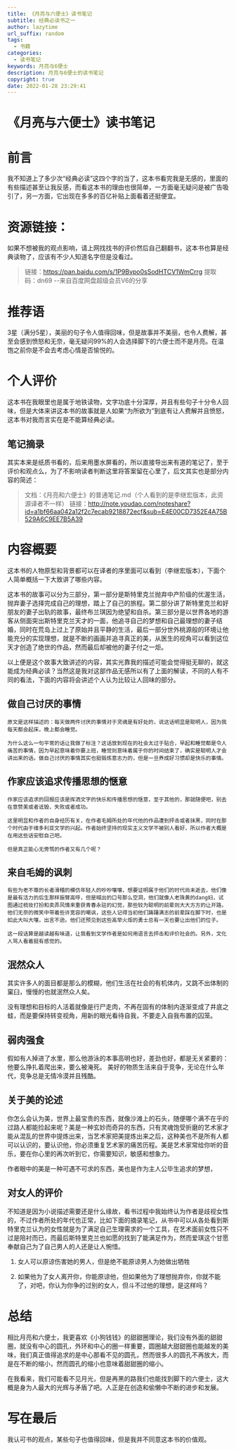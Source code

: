 ```yaml
---
title: 《月亮与六便士》读书笔记
subtitle: 经典必读书之一
author: lazytime
url_suffix: random
tags:
  - 书籍
categories:
  - 读书笔记
keywords: 月亮与6便士
description: 月亮与6便士的读书笔记
copyright: true
date: 2022-01-28 23:29:41
---
```


# 《月亮与六便士》读书笔记  

# 前言

我不知道上了多少次“经典必读”这四个字的当了，这本书看完我是无感的，里面的有些描述甚至让我反感，而看这本书的理由也很简单，一方面毫无疑问是被广告吸引了，另一方面，它出现在多多的百亿补贴上面看着还挺便宜。

 

# 资源链接：

如果不想被我的观点影响，请上网找找书的评价然后自己翻翻书，这本书也算是经典读物了，应该有不少人知道名字但是没看过。

> 链接：https://pan.baidu.com/s/1P9Bvpo0sSodHTCV1WmCrrg 
> 提取码：dn69 
> --来自百度网盘超级会员V6的分享

<!-- more -->

# 推荐语

 3星（满分5星），美丽的句子令人值得回味，但是故事并不美丽，也令人费解，甚至会感到愤怒和无奈，毫无疑问99%的人会选择脚下的六便士而不是月亮。在温饱之前你是不会去考虑心情是否愉悦的。

 

# 个人评价

这本书在我眼里也是属于地铁读物，文字功底十分深厚，并且有些句子十分令人回味，但是大体来讲这本书的故事就是人如果“为所欲为”到底有让人费解并且愤怒，这本书对我而言实在是不能算经典必读。

 

##  笔记摘录

其实本来是纸质书看的，后来用墨水屏看的，所以直接导出来有道的笔记了，至于评价和观点么，为了不影响读者判断这里将答案留在心里了，后文其实也是部分内容的简述：

> 文档：《月亮和六便士》的普通笔记.md（个人看到的是李继宏版本，此资源译者不一样）
> 链接：http://note.youdao.com/noteshare?id=a1bf66aa042a12f2c7ecab9218872ecf&sub=E4E00CD7352E4A75B529A6C9EE7B5A39



# 内容概要

 这本书的人物原型和背景都可以在译者的序里面可以看到（李继宏版本），下面个人简单概括一下大致讲了哪些内容。

 这本书的故事可以分为三部分，第一部分是斯特里克兰抛弃中产阶级的优渥生活，抛弃妻子选择完成自己的理想，踏上了自己的旅程。第二部分讲了斯特里克兰和好朋友的妻子出轨的故事，最终布兰琪因为绝望和自杀。第三部分是以世界各地的游客从侧面突出斯特里克兰天才的一面，他追寻自己的梦想和自己最理想的妻子结婚，同时在荒岛上过上了原始并且平静的生活，最后一部分世外桃源般的环境让他能充分的实现理想，就是不断的画画并追寻真正的美，从医生的视角可以看到这位天才创造了绝世的作品，然而最后却被他的妻子付之一炬。

 以上便是这个故事大致讲述的内容，其实光靠我的描述可能会觉得挺无聊的，就这能成为经典必读？当然这是我对这部作品无感所以有了上面的解读，不同的人有不同的看法，下面的内容将会讲述个人认为比较让人回味的部分。

 

## 做自己讨厌的事情

 	原文是这样描述的：每天做两件讨厌的事情对于灵魂是有好处的，说这话明显是聪明人，因为我每天都会起床，晚上都会睡觉。
 	
 	为什么这么一句平常的话让我做了标注？这话放到现在的社会太过于贴合，早起和睡觉都是令人痛苦的事情，因为早起意味着你要上班，睡觉则意味着属于你的时间结束了，确实是聪明人才会讲出来的话。做自己讨厌的事情其实也挺锻炼意志力的，但是一旦养成好习惯却是快乐的事情。

 


## 作家应该追求传播思想的惬意

 	作家应该追求的回报应该是挥洒文字的快乐和传播思想的惬意，至于其他的，那就随便吧，别去在意赞美或者诋毁，失败或者成功。
 	
 	这里明显和作者的自身经历有关，在作者毛姆所处的年代他的作品遭到抨击或者抹黑，同时在那个时代由于维多利亚文学的兴起。作者始终坚持的现实主义文学不被别人看好，所以作者大概是在用这些话安慰自己吧。
 	
 	但是真正能心无旁骛的作者又有几个呢？

 


## 来自毛姆的讽刺

 	有些为老不尊的长者滑稽的模仿年轻人的吵吵嚷嚷，想要证明属于他们的时代尚未逝去，他们像是最有活力的后生那样振臂高呼，但是喊出的口号那么空洞，他们就像人老珠黄的dang妇，试图通过梳妆打扮和卖弄风情来重获青春永驻的幻觉，那些较为聪明的前辈则大大方方的让开路，他们无奈的微笑中带着些许宽容的嘲讽，这些人记得当初他们踌躇满志的前辈踩在脚下时，也是如此大叫大嚷，出言不逊。他们还预见到这些高举火炬的勇士总有一天也要让出他们的位子。
 	
 	这一段话算是越读越有味道，让我看到文学作者是如何用语言去抨击和评价社会的。另外，文化人骂人看着挺有感觉的。

 


## 泯然众人

​	 其实许多人的面目都是那么的模糊，他们生活在社会的有机体内，又跳不出体制的窠臼，慢慢的也就泯然众人矣。

​	 没有理想和目标的人活着就像是行尸走肉，不再在固有的体制内逐渐变成了井底之蛙，而是要保持转变视角，用新的眼光看待自我，不要走入自我布置的囚笼。



## 弱肉强食

 假如有人掉进了水里，那么他游泳的本事高明也好，差劲也好，都是无关紧要的：他要么挣扎着爬出来，要么被淹死。 美好的物质生活来自于竞争，无论在什么年代，竞争总是无情冷漠并且残酷。

 

## 关于美的论述

 你怎么会认为美，世界上最宝贵的东西，就像沙滩上的石头，随便哪个满不在乎的过路人都能捡起来呢？美是一种玄妙而奇异的东西，只有灵魂饱受折磨的艺术家才能从混乱的世界中提炼出来，当艺术家把美提炼出来之后，这种美也不是所有人都可以认识的，要认识他，你必须重复艺术家的痛苦历程。美是艺术家常给你听的音乐，要在你心里的再次听到它，你需要知识，敏感和想象力。

 作者眼中的美是一种可遇不可求的东西，美也是作为主人公毕生追求的梦想，

 

## 对女人的评价

​	 不知道是因为小说描述需要还是什么缘故，看书过程中我始终认为作者是歧视女性的，不过作者所处的年代也正常，比如下面的摘录笔记，从书中可以从各处看到斯特里克兰认为的女性就是为了满足自己生理需求的一个工具，在艺术面前女性只不过是陪衬而已，而最后斯特里克兰也如愿的找到了能满足作为，然而爱琪这个甘愿奉献自己为了自己男人的人还是让人惋惜。

1. 女人可以原谅伤害她的男人，但是绝不能原谅男人为她做出牺牲

2. 如果他为了女人离开你，你能原谅他，但如果他为了理想抛弃你，你就不能了，对吧，你认为你争的过别的女人，但斗不过他的理想，是这样吗？



# 总结

​	相比月亮和六便士，我更喜欢《小狗钱钱》的甜甜圈理论，我们没有外面的甜甜圈，就没有中心的圆孔，外环和中心的圈一样重要，圆圈越大甜甜圈也能越发的美味，我们真正值得追求的是中心那看不见的圆孔，然而很多人的圆孔不再放大，而是在不断的缩小，然而圆孔的缩小也意味着甜甜圈的缩小。

​	在我看来，我们可能看不见月光，但是再黑的路我们也能找到脚下的六便士，这大概是身为人最大的光辉与矛盾了吧。人正是在创造和偷懒中不断的进步和发展。



# 写在最后

​	我认可书的观点，某些句子也值得回味，但是我并不同意这本书的价值观。

​	